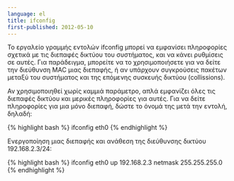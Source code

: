 ```yaml
---
language: el
title: ifconfig
first-published: 2012-05-10
---
```


Το εργαλείο γραμμής εντολών ifconfig μπορεί να εμφανίσει πληροφορίες 
σχετικά με τις διεπαφές δικτύου του συστήματος, και να κάνει ρυθμίσεις 
σε αυτές. Για παράδειγμα, μπορείτε να το χρησιμοποιήσετε για να δείτε 
την διεύθυνση MAC μιας διεπαφής, ή αν υπάρχουν συγκρούσεις πακέτων 
μεταξύ του συστήματος και της επόμενης συσκευής δικτύου (collissions).

Αν χρησιμοποιηθεί χωρίς καμμιά παράμετρο, απλά εμφανίζει όλες τις 
διεπαφές δικτύου και μερικές πληροφορίες για αυτές. Για να δείτε 
πληροφορίες για μια μόνο διεπαφή, δώστε το όνομά της μετά την εντολή, 
δηλαδή:

{% highlight bash %}
ifconfig eth0
{% endhighlight %}

Ενεργοποίηση μιας διεπαφής και ανάθεση της διεύθυνσης δικτύου 
192.168.2.3/24:

{% highlight bash %}
ifconfig eth0 up 192.168.2.3 netmask 255.255.255.0
{% endhighlight %}
